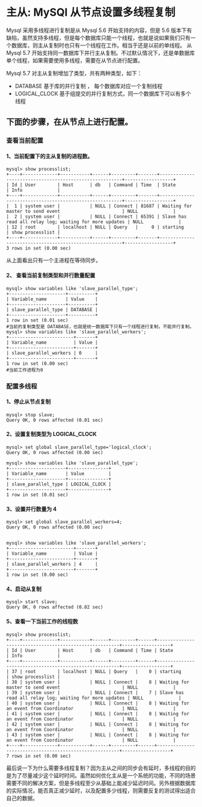 # 主从: MySQl 从节点设置多线程复制

Mysql 采用多线程进行复制是从 Mysql 5.6 开始支持的内容，但是 5.6 版本下有缺陷，虽然支持多线程，但是每个数据库只能一个线程，也就是说如果我们只有一个数据库，则主从复制时也只有一个线程在工作。相当于还是以前的单线程。 从 Mysql 5.7 开始支持同一数据库下并行主从复制。不过默认情况下，还是单数据库单个线程，如果需要使用多线程，需要在从节点进行配置。

Mysql 5.7 对主从复制增加了类型，共有两种类型，如下：
    
- DATABASE 基于库的并行复制 ， 每个数据库对应一个复制线程
- LOGICAL_CLOCK 基于组提交的并行复制方式，同一个数据库下可以有多个线程

## 下面的步骤，在从节点上进行配置。
### 查看当前配置
#### 1、当前配置下的主从复制的进程数。

```angular2
mysql> show processlist;
+----+-------------+-----------+------+---------+-------+--------------------------------------------------------+------------------+
| Id | User        | Host      | db   | Command | Time  | State                                                  | Info             |
+----+-------------+-----------+------+---------+-------+--------------------------------------------------------+------------------+
|  1 | system user |           | NULL | Connect | 81687 | Waiting for master to send event                       | NULL             |
|  2 | system user |           | NULL | Connect | 65391 | Slave has read all relay log; waiting for more updates | NULL             |
| 12 | root        | localhost | NULL | Query   |     0 | starting                                               | show processlist |
+----+-------------+-----------+------+---------+-------+--------------------------------------------------------+------------------+
3 rows in set (0.00 sec)
```
从上面看出只有一个主进程在等待同步。
#### 2、 查看当前复制类型和并行数量配置
```angular2
mysql> show variables like 'slave_parallel_type';
+---------------------+----------+
| Variable_name       | Value    |
+---------------------+----------+
| slave_parallel_type | DATABASE |
+---------------------+----------+
1 row in set (0.01 sec)
#当前的复制类型是 DATABASE，也就是统一数据库下只有一个线程进行复制，不能并行复制。
mysql> show variables like 'slave_parallel_workers';
+------------------------+-------+
| Variable_name          | Value |
+------------------------+-------+
| slave_parallel_workers | 0     |
+------------------------+-------+
1 row in set (0.00 sec)
#当前工作进程为0
```

### 配置多线程
#### 1、停止从节点复制
```angular2
mysql> stop slave;
Query OK, 0 rows affected (0.01 sec)

```
#### 2、设置复制类型为  LOGICAL_CLOCK
```angular2
mysql> set global slave_parallel_type='logical_clock';
Query OK, 0 rows affected (0.00 sec)

mysql> show variables like 'slave_parallel_type';
+---------------------+---------------+
| Variable_name       | Value         |
+---------------------+---------------+
| slave_parallel_type | LOGICAL_CLOCK |
+---------------------+---------------+
1 row in set (0.01 sec)

```
#### 3、设置并行数量为 4
```angular2
mysql> set global slave_parallel_workers=4;
Query OK, 0 rows affected (0.00 sec)


mysql> show variables like 'slave_parallel_workers';
+------------------------+-------+
| Variable_name          | Value |
+------------------------+-------+
| slave_parallel_workers | 4     |
+------------------------+-------+
1 row in set (0.00 sec)
```
#### 4、启动从复制
```angular2
mysql> start slave;
Query OK, 0 rows affected (0.02 sec)
```
#### 5、查看一下当前工作的线程数
```
mysql> show processlist;
+----+-------------+-----------+------+---------+------+--------------------------------------------------------+------------------+
| Id | User        | Host      | db   | Command | Time | State                                                  | Info             |
+----+-------------+-----------+------+---------+------+--------------------------------------------------------+------------------+
| 37 | root        | localhost | NULL | Query   |    0 | starting                                               | show processlist |
| 38 | system user |           | NULL | Connect |    8 | Waiting for master to send event                       | NULL             |
| 39 | system user |           | NULL | Connect |    7 | Slave has read all relay log; waiting for more updates | NULL             |
| 40 | system user |           | NULL | Connect |    8 | Waiting for an event from Coordinator                  | NULL             |
| 41 | system user |           | NULL | Connect |    8 | Waiting for an event from Coordinator                  | NULL             |
| 42 | system user |           | NULL | Connect |    8 | Waiting for an event from Coordinator                  | NULL             |
| 43 | system user |           | NULL | Connect |    8 | Waiting for an event from Coordinator                  | NULL             |
+----+-------------+-----------+------+---------+------+--------------------------------------------------------+------------------+
7 rows in set (0.00 sec)
```

最后说一下为什么需要多线程复制？因为主从之间的同步会有延时，多线程的目的是为了尽量减少这个延时时间。虽然如何优化主从是一个系统的功能，不同的场景需要不同的解决方案，但是多线程至少从基础上能减少延迟时间。另外根据数据库的实际情况，能否真正减少延时，以及配置多少线程，则需要反复的测试得出适合自己的数据。